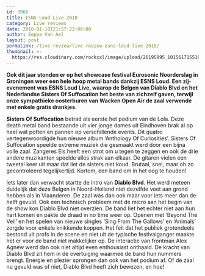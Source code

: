 ```yaml
---
id: 3966
title: ESNS Loud Live 2018
category: Live reviews
date: 2018-01-18T21:57:22+00:00
author: Seppe Van Ael
layout: post
permalink: /live-review/live-review-esns-loud-live-2018/
thumbnail: >-
  https://res.cloudinary.com/rockxxl/image/upload/26195895_10156171551819073_4814920498282553418_n.png
---
```

**Ook dit jaar stonden er op het showcase festival Eurosonic Noorderslag in Groningen weer een hele hoop metal bands dankzij ESNS Loud. Een zij-evenement was ESNS Loud Live, waarop de Belgen van Diablo Blvd en het Nederlandse Sisters Of Suffocation het beste van zichzelf gaven, terwijl onze sympathieke oosterburen van Wacken Open Air de zaal verwende met enkele gratis drankjes.**

**Sisters Of Suffocation** betrad als eerste het podium van de Lola. Deze death metal band bestaande uit vier jonge dames uit Eindhoven brak al op heel wat potten en pannen op verschillende events. Dit quatro vertegenwoordigde hun nieuwe album ‘Anthology Of Curiosities’. Sisters Of Suffocation speelde extreme muziek die gesmaakt werd door een bijna volle zaal. Zangeres Els heeft een strot om u tegen te zeggen en ook de drie andere muzikanten speelde alles strak aan elkaar. De gitaren vielen een tweetal keer uit maar dat liet de sisters niet koud. Brutaal, snel, maar oh zo gecontroleerd tegelijkertijd. Kortom, een band om in het oog te houden!

Iets later dan verwacht startte de intro van **Diablo Blvd**. Het werd meteen duidelijk dat deze Belgen in Noord-Holland niet dezelfde voet aan grond hebben als in Vlaanderen. De zaal was dan ook maar voor iets meer dan de helft gevuld. Ook een technisch probleem met de micro aan het begin van de show kon Diablo Blvd niet overzien. De band liet het echter niet aan hun hart komen en pakte de draad in no time weer op. Openen met ‘Beyond The Veil’ en het spelen van nieuwe singles ‘Sing From The Gallows’ en ‘Animals’ zorgde voor enkele knikkende koppen. Het feit dat het publiek grotendeels bestond uit profs in de scene en niet uit de typische festivalganger maakte het er voor de band niet makkelijker op. De interactie van frontman Alex Agnew werd dan ook niet altijd even enthousiast onthaald. De kracht van Diablo Blvd zit hem in de overtuiging waarmee de band hun nummers brengt. Energie en plezier sprongen dan ook van het podium af. Of de zaal nu gevuld was of niet, Diablo Blvd heeft zich bewezen, en hoe!